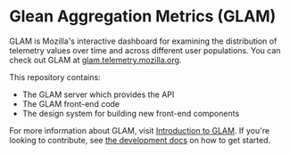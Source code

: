 # Glean Aggregation Metrics (GLAM)

GLAM is Mozilla's interactive dashboard for examining the distribution of
telemetry values over time and across different user populations. You can check
out GLAM at [glam.telemetry.mozilla.org](https://glam.telemetry.mozilla.org).

This repository contains:

- The GLAM server which provides the API
- The GLAM front-end code
- The design system for building new front-end components

For more information about GLAM, visit
[Introduction to GLAM](https://docs.telemetry.mozilla.org/cookbooks/glam.html).
If you're looking to contribute, see
[the development docs](https://github.com/mozilla/glam/tree/main/docs) on how to
get started.
